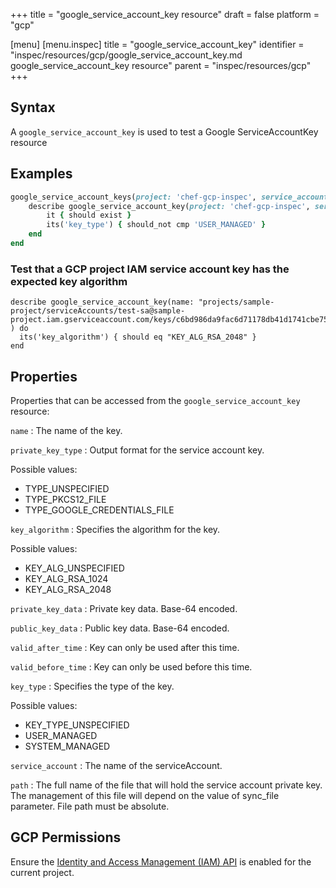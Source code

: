 +++
title = "google_service_account_key resource"
draft = false
platform = "gcp"

[menu]
  [menu.inspec]
    title = "google_service_account_key"
    identifier = "inspec/resources/gcp/google_service_account_key.md google_service_account_key resource"
    parent = "inspec/resources/gcp"
+++

## Syntax

A `google_service_account_key` is used to test a Google ServiceAccountKey resource

## Examples

```ruby
google_service_account_keys(project: 'chef-gcp-inspec', service_account: "display-name@project-id.iam.gserviceaccount.com").key_names.each do |sa_key_name|
	describe google_service_account_key(project: 'chef-gcp-inspec', service_account: "display-name@project-id.iam.gserviceaccount.com", name: sa_key_name.split('/').last) do
		it { should exist }
		its('key_type') { should_not cmp 'USER_MANAGED' }
	end
end
```

### Test that a GCP project IAM service account key has the expected key algorithm

    describe google_service_account_key(name: "projects/sample-project/serviceAccounts/test-sa@sample-project.iam.gserviceaccount.com/keys/c6bd986da9fac6d71178db41d1741cbe751a5080" ) do
      its('key_algorithm') { should eq "KEY_ALG_RSA_2048" }
    end

## Properties

Properties that can be accessed from the `google_service_account_key` resource:

`name`
: The name of the key.

`private_key_type`
: Output format for the service account key.

  Possible values:

  - TYPE_UNSPECIFIED
  - TYPE_PKCS12_FILE
  - TYPE_GOOGLE_CREDENTIALS_FILE

`key_algorithm`
: Specifies the algorithm for the key.

  Possible values:

  - KEY_ALG_UNSPECIFIED
  - KEY_ALG_RSA_1024
  - KEY_ALG_RSA_2048

`private_key_data`
: Private key data. Base-64 encoded.

`public_key_data`
: Public key data. Base-64 encoded.

`valid_after_time`
: Key can only be used after this time.

`valid_before_time`
: Key can only be used before this time.

`key_type`
: Specifies the type of the key.

  Possible values:

  - KEY_TYPE_UNSPECIFIED
  - USER_MANAGED
  - SYSTEM_MANAGED

`service_account`
: The name of the serviceAccount.

`path`
: The full name of the file that will hold the service account private key. The management of this file will depend on the value of sync_file parameter. File path must be absolute.

## GCP Permissions

Ensure the [Identity and Access Management (IAM) API](https://console.cloud.google.com/apis/library/iam.googleapis.com/) is enabled for the current project.
